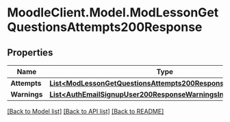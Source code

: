 # MoodleClient.Model.ModLessonGetQuestionsAttempts200Response

## Properties

Name | Type | Description | Notes
------------ | ------------- | ------------- | -------------
**Attempts** | [**List&lt;ModLessonGetQuestionsAttempts200ResponseAttemptsInner&gt;**](ModLessonGetQuestionsAttempts200ResponseAttemptsInner.md) |  | 
**Warnings** | [**List&lt;AuthEmailSignupUser200ResponseWarningsInner&gt;**](AuthEmailSignupUser200ResponseWarningsInner.md) |  | [optional] 

[[Back to Model list]](../README.md#documentation-for-models) [[Back to API list]](../README.md#documentation-for-api-endpoints) [[Back to README]](../README.md)

